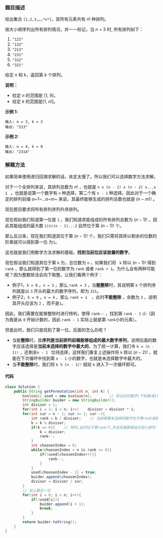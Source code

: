 ### 题目描述

给出集合 `[1,2,3,…,*n*]`，其所有元素共有 *n*! 种排列。

按大小顺序列出所有排列情况，并一一标记，当 *n* = 3 时, 所有排列如下：

1. `"123"`
2. `"132"`
3. `"213"`
4. `"231"`
5. `"312"`
6. `"321"`

给定 *n* 和 *k*，返回第 *k* 个排列。

**说明：**

- 给定 *n* 的范围是 [1, 9]。
- 给定 *k* 的范围是[1,  *n*!]。

**示例 1:**

```
输入: n = 3, k = 3
输出: "213"
```

**示例 2:**

```
输入: n = 4, k = 9
输出: "2314"
```

### 解题方法

如果简单使用递归回溯求解的话，肯定太慢了。所以我们可以选择数学方法求解。

对于一个全排列来说，其排列总数为 $n!$  ，也就是 `n x (n - 1) x (n - 2) x...x 1 ` 。也就是说第一个数字有 `n` 种选择，第二个有 `n - 1` 种选择。因此对于一个确定的排列前缀 *a~1~...a~m~* 来说，其最终能够生成的排列总数也就是 $(n - m)!$ 。

现在题目要求将所有排列序列升序排列。

现在假如我们知道第一位是 `1` ，我们知道其能组成的所有排列总数为 $(n - 1)!$ ，因此其能组成的最大数 `1(n)(n - 1)...2` 自然位于第 $(n - 1)!$ 个。

那么反过来，现在我们知道其位于第 $(n - 1)!$ 个，我们只需将其除以剩余的位数的阶乘就可以得到第一位 为`1`。

这也就是我们用数学方法求解的基础，**找到当前位应该放置的数字**。

现在假设我们知道其位于第 `k` 为，总位数为 `n` ，如果我们将 ` k` 除以 $(n - 1)!$ 得到 `rank` ，那么就得到了第一位的数字为 `rank` 或者 `rank + 1`。为什么会有两种可能呢？因为整数除法会向下取整。让我们看两个例子：

- 例子1，`k = 6` ，`n = 3` ，那么 `rank = 3` ，当**能整除**时，其说明第 `k` 个排列序列就是以 `3` 开头的最大的数字序列，即为 `321`。
- 例子2，`k = 9` ，`n = 4` ，那么 `rank = 1  `，此时**不能整除** ，余数为 `3` ，说明其开头应该为 `2` ，而不是`1`。

因此，我们需要在能够整除时进行特判，使得 `rank--` ，找到第 `rank - 1` 小（因为我是从 `0` 开始计数的，因此 `rank - 1` 实际上就是第 `rank`小的元素）。

但是此时，我们只是找到了第一位，后面的怎么办呢？

- 当能**整除**时，其**序列是当前排列前缀能够组成的最大数字序列**，说明后面的数字应该选择是**当前未选择的数字中最大的**，为了统一计算，我们令 `k = (n - 1)!` ，还剩余`n - 1 ` 位待选择，这样我们重复上述操作将 `k` 除以 $(n - 2)!$ ，就能在下次循环中找到第 `n - 1` 小的数字，也就是未选择数字中最大的。
- 当**不能整除**时，我们将 `k % (n - 1)!` 赋给 `k` 进入下一次循环即可。

#### 代码

```java
class Solution {
    public String getPermutation(int n, int k) {
        boolean[] used = new boolean[n];		// 标记对应数字(下标要减1)是否已使用过
        StringBuilder buider = new StringBuilder();
        int divisor = 1;
        for(int i = 2; i < n; i++)    divisor = divisor * i;
        for(int cur = n - 1; cur >= 1; cur--){
            int rank = k / divisor;    // 当前需要未选择的数字位于第rank或者rank+1(从0开始)
            k = k % divisor;
            if(k == 0){    // 特判,此时位于第rank个,并且后面都是由大到小排列
                k = divisor;
                rank--;
            }        
            int choosenIndex = 0;
            while(choosenIndex < n && rank >= 0){
                if(!used[choosenIndex++]){
                    rank--;
                }
            }
            used[choosenIndex - 1] = true;
            buider.append(choosenIndex);
            divisor = divisor / cur;
        }
        // 加上最后一位
        for(int i = 0; i < n; i++){
            if(!used[i]){
                buider.append(i + 1);
                break;
            }
        }
        return buider.toString();
    }
}
```

